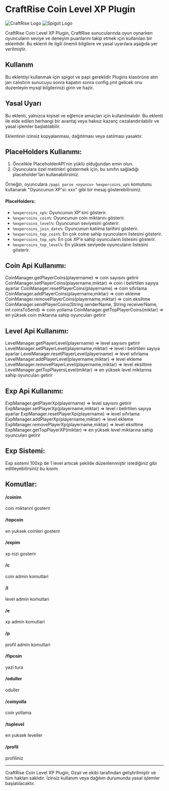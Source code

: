 # CraftRise Coin Level XP Plugin

![CraftRise Logo](https://www.speedrun.com/static/game/kdkzwpgd/cover.png?v=85a7caf)
![Spigot Logo](https://static.spigotmc.org/img/spigot-og.png)

CraftRise Coin Level XP Plugin, CraftRise sunucularında oyun oynarken oyuncuların seviye ve deneyim puanlarını takip etmek için kullanılan bir eklentidir. Bu eklenti ile ilgili önemli bilgilere ve yasal uyarılara aşağıda yer verilmiştir.

## Kullanım

Bu eklentiyi kullanmak için spigot ve papi gereklidir
Plugins klasörüne atın jarı calıstırın sunucuyu sonra kapatın sonra config.yml gelicek onu duzenleyin mysql bilgilerinizi girin ve hazir.

## Yasal Uyarı

Bu eklenti, yalnızca kişisel ve eğlence amaçları için kullanılmalıdır. Bu eklenti ile elde edilen herhangi bir avantaj veya haksız kazanç cezalandırılabilir ve yasal işlemler başlatılabilir.

Eklentinin izinsiz kopyalanması, dağıtılması veya satılması yasaktır.

## PlaceHolders Kullanımı:



1. Öncelikle PlaceholderAPI'nin yüklü olduğundan emin olun.
2. Oyunculara özel metinleri göstermek için, bu sınıfın sağladığı placeholder'ları kullanabilirsiniz.

Örneğin, oyunculara `/papi parse <oyuncu> %expercoins_xp%` komutunu kullanarak "Oyuncunun XP'si: xxx" gibi bir mesaj gösterebilirsiniz.

#### PlaceHolders:

- `%expercoins_xp%`: Oyuncunun XP'sini gösterir.
- `%expercoins_coin%`: Oyuncunun coin miktarını gösterir.
- `%expercoins_level%`: Oyuncunun seviyesini gösterir.
- `%expercoins_join_date%`: Oyuncunun katılma tarihini gösterir.
- `%expercoins_top_coin%`: En çok coine sahip oyuncuların listesini gösterir.
- `%expercoins_top_xp%`: En çok XP'e sahip oyuncuların listesini gösterir.
- `%expercoins_top_level%`: En yüksek seviyede oyuncuların listesini gösterir.


## Coin Api Kullanımı:

CoinManager.getPlayerCoins(playername) => coin sayısını getirir
CoinManager.setPlayerCoins(playername,miktar) => coin i belirtilen sayıya ayarlar
CoinManager.resetPlayerCoins(playername) => coin sıfırlama
CoinManager.addPlayerCoins(playername,miktar) => coin ekleme
CoinManager.removePlayerCoins(playername,miktar) => coin eksiltme
CoinManager.sendPlayerCoins(String senderName, String receiverName, int coinsToSend) => coin yollama
CoinManager.getTopPlayerCoins(miktar) => en yüksek coin miktarına sahip oyuncuları getirir


## Level Api Kullanımı:

LevelManager.getPlayerLevel(playername) => level sayısını getirir
LevelManager.setPlayerLevel(playername,miktar) => level i belirtilen sayıya ayarlar
LevelManager.resetPlayerLevel(playername) => level sıfırlama
LevelManager.addPlayerLevel(playername,miktar) => level ekleme
LevelManager.removePlayerLevel(playername,miktar) => level eksiltme
LevelManager.getTopPlayersLevel(miktar) => en yüksek level miktarına sahip oyuncuları getirir


## Exp Api Kullanımı:

ExpManager.getPlayerXp(playername) => level sayısını getirir
ExpManager.setPlayerXp(playername,miktar) => level i belirtilen sayıya ayarlar
ExpManager.resetPlayerXp(playername) => level sıfırlama
ExpManager.addPlayerXp(playername,miktar) => level ekleme
ExpManager.removePlayerXp(playername,miktar) => level eksiltme
ExpManager.getTopPlayerXP(miktar) => en yüksek level miktarına sahip oyuncuları getirir


## Exp Sistemi:

Exp sistemi 100xp de 1 level artıcak şekilde düzenlenmiştir istediğiniz gibi editleyebilirsiniz bu kısımı


## Komutlar:

#### /coinim
coin miktarıni gosterir
#### /topcoin
en yuksek coinleri gosterir
#### /expim
xp nizi gosterir
#### /c
coin admin komutlari
#### /l
level admin komutlari 
#### /e
xp admin komutlari
#### /p
profil admin komutlari
#### /fipcoin
yazi tura
#### /oduller
oduller
#### /coinyolla 
coin yollama
#### /toplevel
en yuksek leveller
#### /profil 
profiliniz

---

CraftRise Coin Level XP Plugin, Ozaii ve ekibi tarafından geliştirilmiştir ve tüm hakları saklıdır. İzinsiz kullanım veya dağıtım durumunda yasal işlemler başlatılacaktır.
